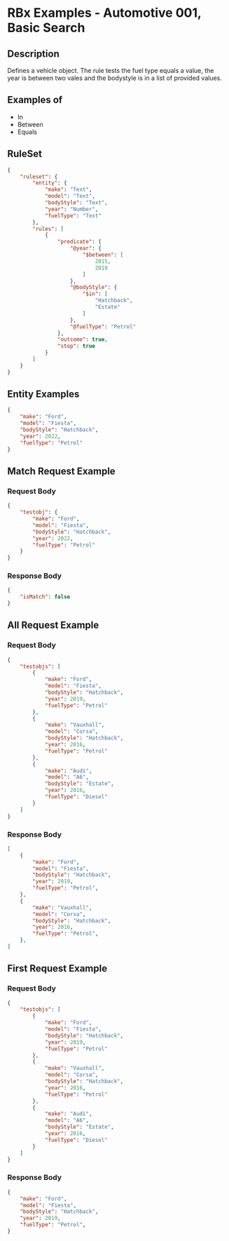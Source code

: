# RBx Examples - Automotive 001, Basic Search

## Description
Defines a vehicle object. The rule tests the fuel type equals a value, the year is between two vales and the bodystyle is in a list of provided values.


## Examples of
- In
- Between
- Equals

## RuleSet
```json
{
    "ruleset": {
        "entity": {
            "make": "Text",
            "model": "Text",
            "bodyStyle": "Text",
            "year": "Number",
            "fuelType": "Text"
        },
        "rules": [
            {
                "predicate": {
                    "@year": {
                        "$between": [
                            2015,
                            2019
                        ]
                    },
                    "@bodyStyle": {
                        "$in": [
                            "Hatchback",
                            "Estate"
                        ]
                    },
                    "@fuelType": "Petrol"
                },
                "outcome": true,
                "stop": true
            }
        ]
    }
}
```

## Entity Examples
```json
{
    "make": "Ford",
    "model": "Fiesta",
    "bodyStyle": "Hatchback",
    "year": 2022,
    "fuelType": "Petrol"
}
```
## Match Request Example
###  Request Body
```json
{
    "testobj": {
        "make": "Ford",
        "model": "Fiesta",
        "bodyStyle": "Hatchback",
        "year": 2022,
        "fuelType": "Petrol"
    }
}
```
###  Response Body
```json
{
    "isMatch": false
}
```
## All Request Example
###  Request Body
```json
{
    "testobjs": [
        {
            "make": "Ford",
            "model": "Fiesta",
            "bodyStyle": "Hatchback",
            "year": 2019,
            "fuelType": "Petrol"
        },
        {
            "make": "Vauxhall",
            "model": "Corsa",
            "bodyStyle": "Hatchback",
            "year": 2016,
            "fuelType": "Petrol"
        },
        {
            "make": "Audi",
            "model": "A6",
            "bodyStyle": "Estate",
            "year": 2016,
            "fuelType": "Diesel"
        }
    ]
}
```
###  Response Body
```json
[
    {
        "make": "Ford",
        "model": "Fiesta",
        "bodyStyle": "Hatchback",
        "year": 2019,
        "fuelType": "Petrol",
    },
    {
        "make": "Vauxhall",
        "model": "Corsa",
        "bodyStyle": "Hatchback",
        "year": 2016,
        "fuelType": "Petrol",
    },
]
```

## First Request Example
###  Request Body
```json
{
    "testobjs": [
        {
            "make": "Ford",
            "model": "Fiesta",
            "bodyStyle": "Hatchback",
            "year": 2019,
            "fuelType": "Petrol"
        },
        {
            "make": "Vauxhall",
            "model": "Corsa",
            "bodyStyle": "Hatchback",
            "year": 2016,
            "fuelType": "Petrol"
        },
        {
            "make": "Audi",
            "model": "A6",
            "bodyStyle": "Estate",
            "year": 2016,
            "fuelType": "Diesel"
        }
    ]
}
```
###  Response Body
```json
{
    "make": "Ford",
    "model": "Fiesta",
    "bodyStyle": "Hatchback",
    "year": 2019,
    "fuelType": "Petrol",
}
```